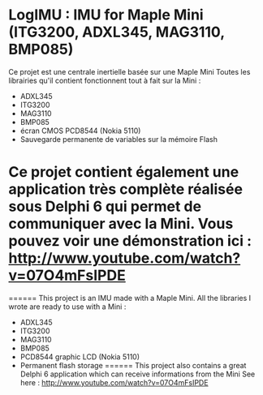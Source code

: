 LogIMU : IMU for Maple Mini (ITG3200, ADXL345, MAG3110, BMP085)
======
Ce projet est une centrale inertielle basée sur une Maple Mini
Toutes les librairies qu'il contient fonctionnent tout à fait sur la Mini :
 - ADXL345
 - ITG3200
 - MAG3110
 - BMP085
 - écran CMOS PCD8544 (Nokia 5110)
 - Sauvegarde permanente de variables sur la mémoire Flash

Ce projet contient également une application très complète réalisée sous Delphi 6 qui permet de communiquer avec la Mini.
Vous pouvez voir une démonstration ici : http://www.youtube.com/watch?v=07O4mFsIPDE
======
======
This project is an IMU made with a Maple Mini.
All the libraries I wrote are ready to use with a Mini :
 - ADXL345
 - ITG3200
 - MAG3110
 - BMP085
 - PCD8544 graphic LCD (Nokia 5110)
 - Permanent flash storage
======
This project also contains a great Delphi 6 application which can receive informations from the Mini
See here : http://www.youtube.com/watch?v=07O4mFsIPDE
